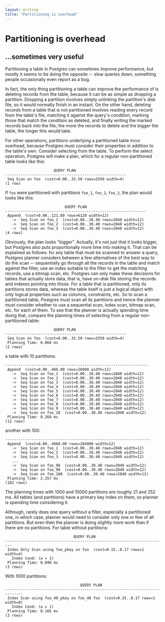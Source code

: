 ```yaml
---
layout: writing
title: "Partitioning is overhead"
---
```

# Partitioning is overhead
## ...sometimes very useful

Partitioning a table in Postgres can sometimes improve performance, but mostly it seems to be doing
the opposite -- slow queries down, something people occasionally even report as a bug.

In fact, the only thing partitioning a table can improve the performance of is deleting records from
the table, because it can be as simple as dropping a partition.  Dropping a partition involves simply
unlinking the partition's disk file, so it would normally finish in an instant.  On the other hand,
deleting records from a table that is not partitioned involves reading every record from the table's
file, matching it against the query's condition, marking those that match the condition as deleted,
and finally writing the marked records back into the file; the more the records to delete and the
bigger the table, the longer this would take.

For other operations, partitions underlying a partitioned table incur overhead, because Postgres
must consider their properties in addition to the table's own.  Consider selecting from the table.
To perform the select operation, Postgres will make a plan, which for a regular non-partitioned
table looks like this:

```
                      QUERY PLAN                       
-------------------------------------------------------
 Seq Scan on foo  (cost=0.00..35.50 rows=2550 width=4)
(1 row)
```

If `foo` were partitioned with partitions `foo_1`, `foo_2`, `foo_3`, the plan would looks like this:

```
                           QUERY PLAN                           
----------------------------------------------------------------
 Append  (cost=0.00..121.80 rows=6120 width=12)
   ->  Seq Scan on foo_1  (cost=0.00..30.40 rows=2040 width=12)
   ->  Seq Scan on foo_2  (cost=0.00..30.40 rows=2040 width=12)
   ->  Seq Scan on foo_3  (cost=0.00..30.40 rows=2040 width=12)
(4 rows)
```

Obviously, the plan looks "bigger".  Actually, it's not just that it looks bigger, but Postgres also
puts proportionally more time into making it.  That can be explained as follows: for any table that
must be scanned to answer a query, Postgres planner considers between a few alternatives of the best
way to do the scan -- sequentially go through all the records in the table and match against the
filter, use an index suitable to the filter to get the matching records, use a bitmap scan, etc.
Postgres can only make these decisions for tables that actually store data, that is, have on-disk
file storing the records and indexes pointing into those.  For a table that is partitioned, only its
partitions stores data, whereas the table itself is just a logical object with only logical properties
such as columns, constraints, etc.  So to scan a partitioned table, Postgres must scan all its
partitions and hence the planner must consider whether to use a sequential scan, index scan, bitmap scan,
etc. for each of them.  To see that the planner is actually spending time doing that, compare the
planning times of selecting from a regular non-partitioned table:

```
                      QUERY PLAN                       
-------------------------------------------------------
 Seq Scan on foo  (cost=0.00..35.50 rows=2550 width=4)
 Planning Time: 0.068 ms
(2 rows)
```

a table with 10 partitions:

```                           QUERY PLAN                            
-----------------------------------------------------------------
 Append  (cost=0.00..406.00 rows=20400 width=12)
   ->  Seq Scan on foo_1  (cost=0.00..30.40 rows=2040 width=12)
   ->  Seq Scan on foo_2  (cost=0.00..30.40 rows=2040 width=12)
   ->  Seq Scan on foo_3  (cost=0.00..30.40 rows=2040 width=12)
   ->  Seq Scan on foo_4  (cost=0.00..30.40 rows=2040 width=12)
   ->  Seq Scan on foo_5  (cost=0.00..30.40 rows=2040 width=12)
   ->  Seq Scan on foo_6  (cost=0.00..30.40 rows=2040 width=12)
   ->  Seq Scan on foo_7  (cost=0.00..30.40 rows=2040 width=12)
   ->  Seq Scan on foo_8  (cost=0.00..30.40 rows=2040 width=12)
   ->  Seq Scan on foo_9  (cost=0.00..30.40 rows=2040 width=12)
   ->  Seq Scan on foo_10  (cost=0.00..30.40 rows=2040 width=12)
 Planning Time: 0.268 ms
(12 rows)
```

another with 100:

```                            QUERY PLAN                            
------------------------------------------------------------------
 Append  (cost=0.00..4060.00 rows=204000 width=12)
   ->  Seq Scan on foo_1  (cost=0.00..30.40 rows=2040 width=12)
   ->  Seq Scan on foo_2  (cost=0.00..30.40 rows=2040 width=12)
   ->  Seq Scan on foo_3  (cost=0.00..30.40 rows=2040 width=12)
   ...
   ->  Seq Scan on foo_98  (cost=0.00..30.40 rows=2040 width=12)
   ->  Seq Scan on foo_99  (cost=0.00..30.40 rows=2040 width=12)
   ->  Seq Scan on foo_100  (cost=0.00..30.40 rows=2040 width=12)
 Planning Time: 2.357 ms
(102 rows)
```

The planning times with 1000 and 10000 partitions are roughly 21 and 252 ms.  All
tables (and partitions) have a primary key index on them, so planner is spending
time considering it.

Although, rarely does one query without a filter, especially a partitioned
one, in which case, planner would need to consider only one or few of all partitions.
But even then the planner is doing slightly more work than if there are no partitions.
For table without partitions:

```
                               QUERY PLAN                                
-------------------------------------------------------------------------
 Index Only Scan using foo_pkey on foo  (cost=0.15..8.17 rows=1 width=4)
   Index Cond: (a = 1)
 Planning Time: 0.098 ms
(3 rows)
```

With 1000 partitions:

```
                                  QUERY PLAN                                  
------------------------------------------------------------------------------
 Index Scan using foo_40_pkey on foo_40 foo  (cost=0.15..8.17 rows=1 width=8)
   Index Cond: (a = 1)
 Planning Time: 0.165 ms
(3 rows)
```
